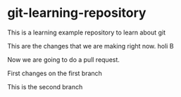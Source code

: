 # git-learning-repository

This is a learning example repository to learn about git

This are the changes that we are making right now.
holi
B

Now we are going to do a pull request.

First changes on the first branch

This is the second branch
